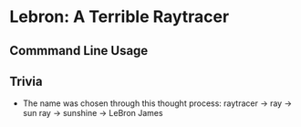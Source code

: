 # Lebron: A Terrible Raytracer

## Commmand Line Usage

## Trivia
- The name was chosen through this thought process: raytracer -> ray -> sun ray -> sunshine ->
LeBron James
